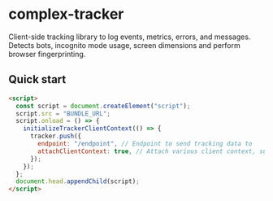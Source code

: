 # complex-tracker

Client-side tracking library to log events, metrics, errors, and messages. Detects bots, incognito mode usage, screen dimensions and perform browser fingerprinting.

## Quick start

```html
<script>
  const script = document.createElement("script");
  script.src = "BUNDLE_URL";
  script.onload = () => {
    initializeTrackerClientContext(() => {
      tracker.push({
        endpoint: "/endpoint", // Endpoint to send tracking data to
        attachClientContext: true, // Attach various client context, such as useragent, platform, and page url
      });
    });
  };
  document.head.appendChild(script);
</script>
```

